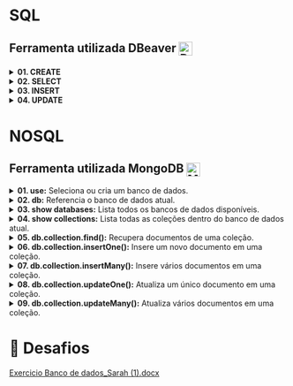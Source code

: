 # SQL 
## Ferramenta utilizada DBeaver <img src="https://github.com/sarahdfweb/SQLSERVER/assets/87348787/a53c774f-4002-4ab9-bdcc-52ac8c0f3dcf" alt="DBeaver Logo" style="width: 25px; vertical-align: middle;"></p>

<details>
    <summary><b>01. CREATE</b></summary>
    <br>
    <img src="https://github.com/sarahdfweb/SQLSERVER/assets/87348787/22a82b42-2d5e-49d6-acda-5466b2da78ad" alt="Imagem CREATE">
</details>

<details>
    <summary><b>02. SELECT</b></summary>
    <br>
    <img src="https://github.com/sarahdfweb/SQLSERVER/assets/87348787/3f2ab515-5e5f-4be2-b812-82421be6536c" alt="Imagem SELECT 1">
    <img src="https://github.com/sarahdfweb/SQLSERVER/assets/87348787/3a36f3d6-1e1e-4e54-bb0c-180e39583dac" alt="Imagem SELECT 2">
</details>

<details>
    <summary><b>03. INSERT</b></summary>
    <br>
    <img src="https://github.com/sarahdfweb/SQLSERVER/assets/87348787/f376ab35-f4fa-46f6-890d-c93ea1bc29ac" alt="Imagem INSERT">
</details>

<details>
    <summary><b>04. UPDATE</b></summary>
    <br>
    <img src="https://github.com/sarahdfweb/SQLSERVER/assets/87348787/61d054cc-28b1-41c9-8650-2ac5e7907fec" alt="Imagem UPDATE">
</details>

# NOSQL 

## Ferramenta utilizada MongoDB <img src="https://github.com/sarahdfweb/SQLSERVER/assets/87348787/e15b1693-6736-43cb-8ecb-56c3287c7154" alt="MongoDB Logo" style="width: 25px; vertical-align: middle;">

<details>
    <summary><b>01. use:</b> Seleciona ou cria um banco de dados.</summary>
    <br>
    <img src="https://github.com/sarahdfweb/SQLSERVER/assets/87348787/e91c5a81-c435-4968-907a-1f8a1dbf6aa9" alt="Imagem 01">
</details>

<details>
    <summary><b>02. db:</b> Referencia o banco de dados atual.</summary>
    <br>
    <img src="https://github.com/sarahdfweb/SQLSERVER/assets/87348787/d6094f15-4477-4307-9edf-ac920f623500" alt="Imagem 02">
</details>

<details>
    <summary><b>03. show databases:</b> Lista todos os bancos de dados disponíveis.</summary>
    <br>
    <img src="https://github.com/sarahdfweb/SQLSERVER/assets/87348787/cfba6e1e-7b9a-4670-a02b-14f44d5c4722" alt="Imagem 03">
</details>

<details>
    <summary><b>04. show collections:</b> Lista todas as coleções dentro do banco de dados atual.</summary>
    <br>
    <img src="https://github.com/sarahdfweb/SQLSERVER/assets/87348787/8ce9265b-7042-4c01-9ecc-933014cd1645" alt="Imagem 04">
</details>

<details>
    <summary><b>05. db.collection.find():</b> Recupera documentos de uma coleção.</summary>
    <br>
    
<img src="https://github.com/sarahdfweb/SQLSERVER/assets/87348787/45ca3ba0-fc29-4b0a-8e82-e46d40b9f299" alt="Imagem 0">
       
</details>

<details>
    <summary><b>06. db.collection.insertOne():</b> Insere um novo documento em uma coleção.</summary>
    <br>
<img src="https://github.com/sarahdfweb/SQLSERVER/assets/87348787/f5e2daff-dd6b-446b-a7b6-4c5a3e394ea0" alt="Imagem 06">

   
</details>

<details>
    <summary><b>07. db.collection.insertMany():</b> Insere vários documentos em uma coleção.</summary>
    <br>
    <img src="https://github.com/sarahdfweb/SQLSERVER/assets/87348787/25285d69-1d0e-4200-b177-201ae4c7ee0c" alt="Imagem 07">
</details>

<details>
    <summary><b>08. db.collection.updateOne():</b> Atualiza um único documento em uma coleção.</summary>
    <br>
    
![image](https://github.com/sarahdfweb/SQLSERVER/assets/87348787/b17a6638-001a-49ac-a7cb-43d04afa4c4f)

    
       
</details>

<details>
    <summary><b>09. db.collection.updateMany():</b> Atualiza vários documentos em uma coleção.</summary>
    <br>
    
![image](https://github.com/sarahdfweb/SQLSERVER/assets/87348787/88e4ec1d-a87f-4beb-8f9f-aeb6047a5a94)


</details>



# :dart: Desafios

[Exercicio Banco de dados_Sarah (1).docx](https://github.com/sarahdfweb/SQLSERVER/files/14767028/Exercicio.Banco.de.dados_Sarah.1.docx)









